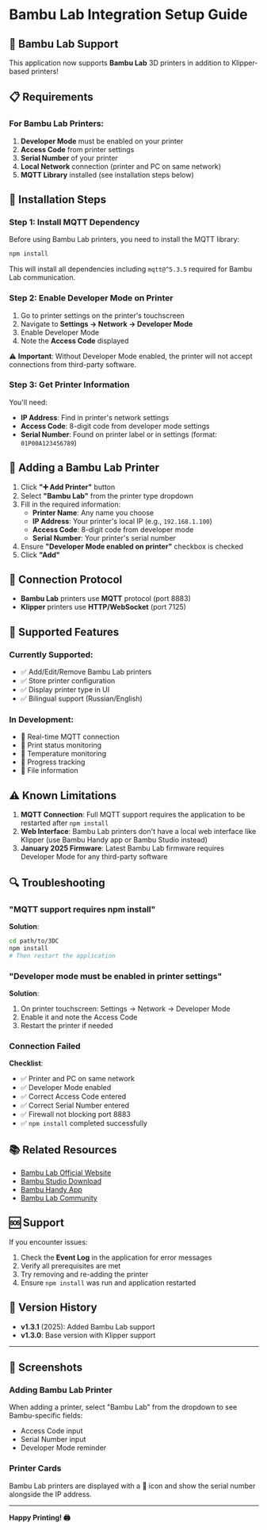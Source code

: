 # Bambu Lab Integration Setup Guide

## 🎋 Bambu Lab Support

This application now supports **Bambu Lab** 3D printers in addition to Klipper-based printers!

## 📋 Requirements

### For Bambu Lab Printers:

1. **Developer Mode** must be enabled on your printer
2. **Access Code** from printer settings
3. **Serial Number** of your printer
4. **Local Network** connection (printer and PC on same network)
5. **MQTT Library** installed (see installation steps below)

## 🔧 Installation Steps

### Step 1: Install MQTT Dependency

Before using Bambu Lab printers, you need to install the MQTT library:

```bash
npm install
```

This will install all dependencies including `mqtt@^5.3.5` required for Bambu Lab communication.

### Step 2: Enable Developer Mode on Printer

1. Go to printer settings on the printer's touchscreen
2. Navigate to **Settings → Network → Developer Mode**
3. Enable Developer Mode
4. Note the **Access Code** displayed

⚠️ **Important**: Without Developer Mode enabled, the printer will not accept connections from third-party software.

### Step 3: Get Printer Information

You'll need:

- **IP Address**: Find in printer's network settings
- **Access Code**: 8-digit code from developer mode settings
- **Serial Number**: Found on printer label or in settings (format: `01P00A123456789`)

## 📱 Adding a Bambu Lab Printer

1. Click **"➕ Add Printer"** button
2. Select **"Bambu Lab"** from the printer type dropdown
3. Fill in the required information:
   - **Printer Name**: Any name you choose
   - **IP Address**: Your printer's local IP (e.g., `192.168.1.100`)
   - **Access Code**: 8-digit code from developer mode
   - **Serial Number**: Your printer's serial number
4. Ensure **"Developer Mode enabled on printer"** checkbox is checked
5. Click **"Add"**

## 🔌 Connection Protocol

- **Bambu Lab** printers use **MQTT** protocol (port 8883)
- **Klipper** printers use **HTTP/WebSocket** (port 7125)

## 🎯 Supported Features

### Currently Supported:
- ✅ Add/Edit/Remove Bambu Lab printers
- ✅ Store printer configuration
- ✅ Display printer type in UI
- ✅ Bilingual support (Russian/English)

### In Development:
- 🔄 Real-time MQTT connection
- 🔄 Print status monitoring
- 🔄 Temperature monitoring
- 🔄 Progress tracking
- 🔄 File information

## ⚠️ Known Limitations

1. **MQTT Connection**: Full MQTT support requires the application to be restarted after `npm install`
2. **Web Interface**: Bambu Lab printers don't have a local web interface like Klipper (use Bambu Handy app or Bambu Studio instead)
3. **January 2025 Firmware**: Latest Bambu Lab firmware requires Developer Mode for any third-party software

## 🔍 Troubleshooting

### "MQTT support requires npm install"

**Solution**: 
```bash
cd path/to/3DC
npm install
# Then restart the application
```

### "Developer mode must be enabled in printer settings"

**Solution**: 
1. On printer touchscreen: Settings → Network → Developer Mode
2. Enable it and note the Access Code
3. Restart the printer if needed

### Connection Failed

**Checklist**:
- ✅ Printer and PC on same network
- ✅ Developer Mode enabled
- ✅ Correct Access Code entered
- ✅ Correct Serial Number entered
- ✅ Firewall not blocking port 8883
- ✅ `npm install` completed successfully

## 📚 Related Resources

- [Bambu Lab Official Website](https://bambulab.com)
- [Bambu Studio Download](https://bambulab.com/download)
- [Bambu Handy App](https://bambulab.com/download)
- [Bambu Lab Community](https://bambulab.com/community)

## 🆘 Support

If you encounter issues:

1. Check the **Event Log** in the application for error messages
2. Verify all prerequisites are met
3. Try removing and re-adding the printer
4. Ensure `npm install` was run and application restarted

## 🔄 Version History

- **v1.3.1** (2025): Added Bambu Lab support
- **v1.3.0**: Base version with Klipper support

---

## 🎨 Screenshots

### Adding Bambu Lab Printer
When adding a printer, select "Bambu Lab" from the dropdown to see Bambu-specific fields:
- Access Code input
- Serial Number input
- Developer Mode reminder

### Printer Cards
Bambu Lab printers are displayed with a 🎋 icon and show the serial number alongside the IP address.

---

**Happy Printing! 🖨️**

